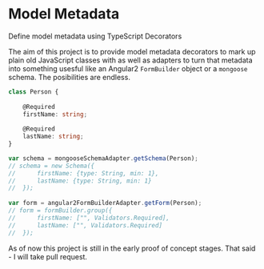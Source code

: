 # Model Metadata
Define model metadata using TypeScript Decorators

The aim of this project is to provide model metadata decorators to 
mark up plain old JavaScript classes with as well as adapters to
turn that metadata into something usesful like an Angular2 `FormBuilder`
object or a `mongoose` schema. The posibilities are endless.

```ts
class Person {
	
	@Required
	firstName: string;
	
	@Required
	lastName: string;
}
```

```ts
var schema = mongooseSchemaAdapter.getSchema(Person);
// schema = new Schema({
//		firstName: {type: String, min: 1},
//		lastName: {type: String, min: 1} 
//	});
	
var form = angular2FormBuilderAdapter.getForm(Person);
// form = formBuilder.group({
//		firstName: ["", Validators.Required],
//		lastName: ["", Validators.Required]		
//	});
```

As of now this project is still in the early proof of concept stages.
That said - I will take pull request.